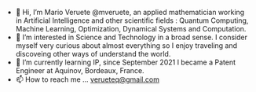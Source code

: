 - 👋 Hi, I’m Mario Veruete @mveruete, an applied mathematician working in Artificial Intelligence and other scientific fields : Quantum Computing, Machine Learning, Optimization, Dynamical Systems and Computation.
- 👀 I’m interested in Science and Technology in a broad sense. I consider myself very curious about almost everything so I enjoy traveling and discoveing other ways of understand the world. 
- 🌱 I’m currently learning IP, since September 2021 I became a Patent Engineer at Aquinov, Bordeaux, France. 
- 📫 How to reach me ... verueteq@gmail.com

<!---
mveruete/mveruete is a ✨ special ✨ repository because its `README.md` (this file) appears on your GitHub profile.
You can click the Preview link to take a look at your changes.
--->
